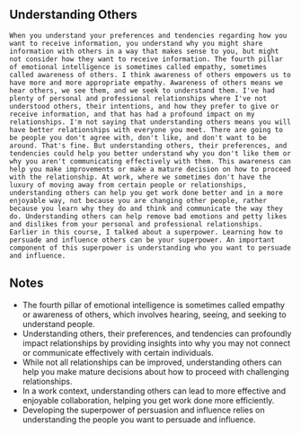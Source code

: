 ## Understanding Others
```
When you understand your preferences and tendencies regarding how you want to receive information, you understand why you might share information with others in a way that makes sense to you, but might not consider how they want to receive information. The fourth pillar of emotional intelligence is sometimes called empathy, sometimes called awareness of others. I think awareness of others empowers us to have more and more appropriate empathy. Awareness of others means we hear others, we see them, and we seek to understand them. I've had plenty of personal and professional relationships where I've not understood others, their intentions, and how they prefer to give or receive information, and that has had a profound impact on my relationships. I'm not saying that understanding others means you will have better relationships with everyone you meet. There are going to be people you don't agree with, don't like, and don't want to be around. That's fine. But understanding others, their preferences, and tendencies could help you better understand why you don't like them or why you aren't communicating effectively with them. This awareness can help you make improvements or make a mature decision on how to proceed with the relationship. At work, where we sometimes don't have the luxury of moving away from certain people or relationships, understanding others can help you get work done better and in a more enjoyable way, not because you are changing other people, rather because you learn why they do and think and communicate the way they do. Understanding others can help remove bad emotions and petty likes and dislikes from your personal and professional relationships. Earlier in this course, I talked about a superpower. Learning how to persuade and influence others can be your superpower. An important component of this superpower is understanding who you want to persuade and influence.
```

## Notes
- The fourth pillar of emotional intelligence is sometimes called empathy or awareness of others, which involves hearing, seeing, and seeking to understand people.
- Understanding others, their preferences, and tendencies can profoundly impact relationships by providing insights into why you may not connect or communicate effectively with certain individuals.
- While not all relationships can be improved, understanding others can help you make mature decisions about how to proceed with challenging relationships.
- In a work context, understanding others can lead to more effective and enjoyable collaboration, helping you get work done more efficiently.
- Developing the superpower of persuasion and influence relies on understanding the people you want to persuade and influence.